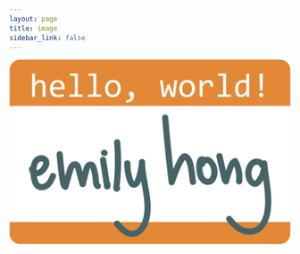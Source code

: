 ```yaml
---
layout: page
title: image
sidebar_link: false
---
```


<img id="image" src="nametag.png" alt="placeholder">

<script>
    {% include get-image.js %}
</script>
